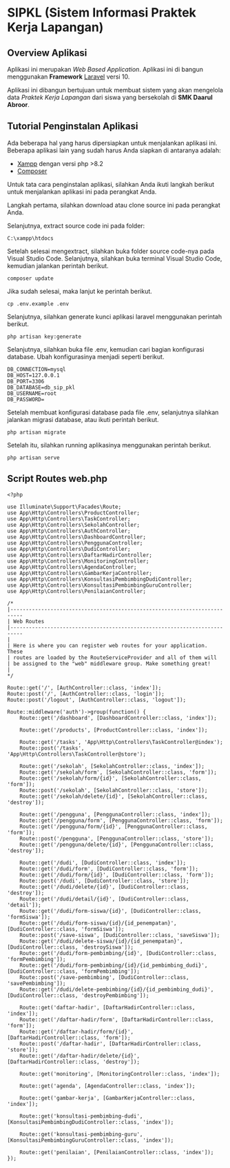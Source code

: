 # SIPKL (Sistem Informasi Praktek Kerja Lapangan)

## Overview Aplikasi

Aplikasi ini merupakan <i>Web Based Application</i>. Aplikasi ini di bangun menggunakan <b>Framework</b> <a href="https://laravel.com/docs/10.x/releases" target="_blank">Laravel</a> versi 10.

Aplikasi ini dibangun bertujuan untuk membuat sistem yang akan mengelola data <i>Praktek Kerja Lapangan</i> dari siswa yang bersekolah di <b>SMK Daarul Abroor</b>.

## Tutorial Penginstalan Aplikasi

Ada beberapa hal yang harus dipersiapkan untuk menjalankan aplikasi ini. Beberapa aplikasi lain yang sudah harus Anda siapkan di antaranya adalah:
* <a href="https://www.apachefriends.org/" target="_blank">Xampp</a> dengan versi php >8.2
* <a href="https://getcomposer.org/" target="_blank">Composer</a>

Untuk tata cara penginstalan aplikasi, silahkan Anda ikuti langkah berikut untuk menjalankan aplikasi ini pada perangkat Anda.

Langkah pertama, silahkan download atau clone source ini pada perangkat Anda.

Selanjutnya, extract source code ini pada folder:

```console
C:\xampp\htdocs
```

Setelah selesai mengextract, silahkan buka folder source code-nya pada Visual Studio Code.
Selanjutnya, silahkan buka terminal Visual Studio Code, kemudian jalankan perintah berikut.

```console
composer update
```

Jika sudah selesai, maka lanjut ke perintah berikut.

```console
cp .env.example .env
```

Selanjutnya, silahkan generate kunci aplikasi laravel menggunakan perintah berikut.

```console
php artisan key:generate
```

Selanjutnya, silahkan buka file .env, kemudian cari bagian konfigurasi database. Ubah konfigurasinya menjadi seperti berikut.

```console
DB_CONNECTION=mysql
DB_HOST=127.0.0.1
DB_PORT=3306
DB_DATABASE=db_sip_pkl
DB_USERNAME=root
DB_PASSWORD=
```

Setelah membuat konfigurasi database pada file .env, selanjutnya silahkan jalankan migrasi database, atau ikuti perintah berikut.

```console
php artisan migrate
```

Setelah itu, silahkan running aplikasinya menggunakan perintah berikut.

```console
php artisan serve
```


## Script Routes web.php
```console
<?php

use Illuminate\Support\Facades\Route;
use App\Http\Controllers\ProductController;
use App\Http\Controllers\TaskController;
use App\Http\Controllers\SekolahController;
use App\Http\Controllers\AuthController;
use App\Http\Controllers\DashboardController;
use App\Http\Controllers\PenggunaController;
use App\Http\Controllers\DudiController;
use App\Http\Controllers\DaftarHadirController;
use App\Http\Controllers\MonitoringController;
use App\Http\Controllers\AgendaController;
use App\Http\Controllers\GambarKerjaController;
use App\Http\Controllers\KonsultasiPembimbingDudiController;
use App\Http\Controllers\KonsultasiPembimbingGuruController;
use App\Http\Controllers\PenilaianController;

/*
|--------------------------------------------------------------------------
| Web Routes
|--------------------------------------------------------------------------
|
| Here is where you can register web routes for your application. These
| routes are loaded by the RouteServiceProvider and all of them will
| be assigned to the "web" middleware group. Make something great!
|
*/

Route::get('/', [AuthController::class, 'index']);
Route::post('/', [AuthController::class, 'login']);
Route::post('/logout', [AuthController::class, 'logout']);

Route::middleware('auth')->group(function() {
    Route::get('/dashboard', [DashboardController::class, 'index']);

    Route::get('/products', [ProductController::class, 'index']);

    Route::get('/tasks', 'App\Http\Controllers\TaskController@index');
    Route::post('/tasks', 'App\Http\Controllers\TaskController@store');
    
    Route::get('/sekolah', [SekolahController::class, 'index']);
    Route::get('/sekolah/form', [SekolahController::class, 'form']);
    Route::get('/sekolah/form/{id}', [SekolahController::class, 'form']);
    Route::post('/sekolah', [SekolahController::class, 'store']);
    Route::get('/sekolah/delete/{id}', [SekolahController::class, 'destroy']);

    Route::get('/pengguna', [PenggunaController::class, 'index']);
    Route::get('/pengguna/form', [PenggunaController::class, 'form']);
    Route::get('/pengguna/form/{id}', [PenggunaController::class, 'form']);
    Route::post('/pengguna', [PenggunaController::class, 'store']);
    Route::get('/pengguna/delete/{id}', [PenggunaController::class, 'destroy']);

    Route::get('/dudi', [DudiController::class, 'index']);
    Route::get('/dudi/form', [DudiController::class, 'form']);
    Route::get('/dudi/form/{id}', [DudiController::class, 'form']);
    Route::post('/dudi', [DudiController::class, 'store']);
    Route::get('/dudi/delete/{id}', [DudiController::class, 'destroy']);
    Route::get('/dudi/detail/{id}', [DudiController::class, 'detail']);
    Route::get('/dudi/form-siswa/{id}', [DudiController::class, 'formSiswa']);
    Route::get('/dudi/form-siswa/{id}/{id_penempatan}', [DudiController::class, 'formSiswa']);
    Route::post('/save-siswa', [DudiController::class, 'saveSiswa']);
    Route::get('/dudi/delete-siswa/{id}/{id_penempatan}', [DudiController::class, 'destroySiswa']);
    Route::get('/dudi/form-pembimbing/{id}', [DudiController::class, 'formPembimbing']);
    Route::get('/dudi/form-pembimbing/{id}/{id_pembimbing_dudi}', [DudiController::class, 'formPembimbing']);
    Route::post('/save-pembimbing', [DudiController::class, 'savePembimbing']);
    Route::get('/dudi/delete-pembimbing/{id}/{id_pembimbing_dudi}', [DudiController::class, 'destroyPembimbing']);

    Route::get('daftar-hadir', [DaftarHadirController::class, 'index']);
    Route::get('/daftar-hadir/form', [DaftarHadirController::class, 'form']);
    Route::get('/daftar-hadir/form/{id}', [DaftarHadirController::class, 'form']);
    Route::post('/daftar-hadir', [DaftarHadirController::class, 'store']);
    Route::get('/daftar-hadir/delete/{id}', [DaftarHadirController::class, 'destroy']);

    Route::get('monitoring', [MonitoringController::class, 'index']);

    Route::get('agenda', [AgendaController::class, 'index']);

    Route::get('gambar-kerja', [GambarKerjaController::class, 'index']);

    Route::get('konsultasi-pembimbing-dudi', [KonsultasiPembimbingDudiController::class, 'index']);

    Route::get('konsultasi-pembimbing-guru', [KonsultasiPembimbingGuruController::class, 'index']);

    Route::get('penilaian', [PenilaianController::class, 'index']);
});
```
